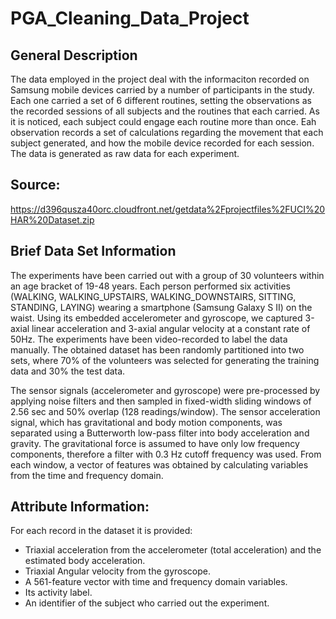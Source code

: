 # PGA_Cleaning_Data_Project

## General Description
The data employed in the project deal with the informaciton recorded on Samsung mobile devices carried by a number of participants in the study. Each one carried a set of 6 different routines, setting the observations as the recorded sessions of all subjects and the routines that each carried. As it is noticed, each subject could engage each routine more than once. Eah observation records a set of calculations regarding the movement that each subject generated, and how the mobile device recorded for each session. The data is generated as raw data for each experiment.


## Source:
https://d396qusza40orc.cloudfront.net/getdata%2Fprojectfiles%2FUCI%20HAR%20Dataset.zip

## Brief Data Set Information
The experiments have been carried out with a group of 30 volunteers within an age bracket of 19-48 years. Each person performed six activities (WALKING, WALKING_UPSTAIRS, WALKING_DOWNSTAIRS, SITTING, STANDING, LAYING) wearing a smartphone (Samsung Galaxy S II) on the waist. Using its embedded accelerometer and gyroscope, we captured 3-axial linear acceleration and 3-axial angular velocity at a constant rate of 50Hz. The experiments have been video-recorded to label the data manually. The obtained dataset has been randomly partitioned into two sets, where 70% of the volunteers was selected for generating the training data and 30% the test data. 

The sensor signals (accelerometer and gyroscope) were pre-processed by applying noise filters and then sampled in fixed-width sliding windows of 2.56 sec and 50% overlap (128 readings/window). The sensor acceleration signal, which has gravitational and body motion components, was separated using a Butterworth low-pass filter into body acceleration and gravity. The gravitational force is assumed to have only low frequency components, therefore a filter with 0.3 Hz cutoff frequency was used. From each window, a vector of features was obtained by calculating variables from the time and frequency domain.

## Attribute Information:
For each record in the dataset it is provided: 
- Triaxial acceleration from the accelerometer (total acceleration) and the estimated body acceleration. 
- Triaxial Angular velocity from the gyroscope. 
- A 561-feature vector with time and frequency domain variables. 
- Its activity label. 
- An identifier of the subject who carried out the experiment.
